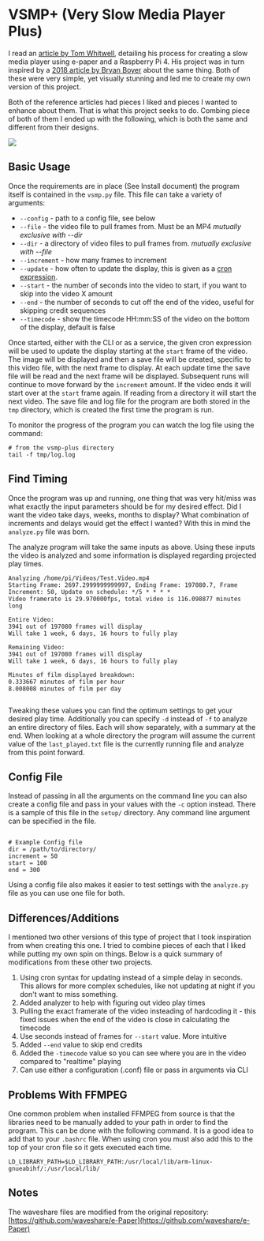 # VSMP+ (Very Slow Media Player Plus)
I read an [article by Tom Whitwell](https://debugger.medium.com/how-to-build-a-very-slow-movie-player-in-2020-c5745052e4e4), detailing his process for creating a slow media player using e-paper and a Raspberry Pi 4. His project was in turn inspired by a [2018 article by Bryan Boyer](https://medium.com/s/story/very-slow-movie-player-499f76c48b62) about the same thing. Both of these were very simple, yet visually stunning and led me to create my own version of this project.

Both of the reference articles had pieces I liked and pieces I wanted to enhance about them. That is what this project seeks to do. Combing piece of both of them I ended up with the following, which is both the same and different from their designs.

![](https://github.com/robweber/vsmp-plus/blob/master/pics/front_with_timecode.jpg)

## Basic Usage
Once the requirements are in place (See Install document) the program itself is contained in the ```vsmp.py``` file. This file can take a variety of arguments:

* ```--config``` - path to a config file, see below
* ```--file``` - the video file to pull frames from. Must be an MP4 _mutually exclusive with --dir_
* ```--dir``` - a directory of video files to pull frames from. _mutually exclusive with --file_
* ```--increment``` - how many frames to increment
* ```--update``` - how often to update the display, this is given as a [cron expression](http://en.wikipedia.org/wiki/Cron).
* ```--start``` - the number of seconds into the video to start, if you want to skip into the video X amount
* ```--end``` - the number of seconds to cut off the end of the video, useful for skipping credit sequences
* ```--timecode``` - show the timecode HH:mm:SS of the video on the bottom of the display, default is false

Once started, either with the CLI or as a service, the given cron expression will be used to update the display starting at the ```start``` frame of the video. The image will be displayed and then a save file will be created, specific to this video file, with the next frame to display. At each update time the save file will be read and the next frame will be displayed. Subsequent runs will continue to move forward by the ```increment``` amount. If the video ends it will start over at the ```start``` frame again. If reading from a directory it will start the next video. The save file and log file for the program are both stored in the ```tmp``` directory, which is created the first time the program is run.

To monitor the progress of the program you can watch the log file using the command:

```
# from the vsmp-plus directory
tail -f tmp/log.log
```

## Find Timing
Once the program was up and running, one thing that was very hit/miss was what exactly the input parameters should be for my desired effect. Did I want the video take days, weeks, months to display? What combination of increments and delays would get the effect I wanted? With this in mind the ```analyze.py``` file was born.

The analyze program will take the same inputs as above. Using these inputs the video is analyzed and some information is displayed regarding projected play times.

```
Analyzing /home/pi/Videos/Test.Video.mp4
Starting Frame: 2697.2999999999997, Ending Frame: 197080.7, Frame Increment: 50, Update on schedule: */5 * * * *
Video framerate is 29.970000fps, total video is 116.098877 minutes long

Entire Video:
3941 out of 197080 frames will display
Will take 1 week, 6 days, 16 hours to fully play

Remaining Video:
3941 out of 197080 frames will display
Will take 1 week, 6 days, 16 hours to fully play

Minutes of film displayed breakdown:
0.333667 minutes of film per hour
8.008008 minutes of film per day


```

Tweaking these values you can find the optimum settings to get your desired play time. Additionally you can specify ```-d``` instead of ```-f``` to analyze an entire directory of files. Each will show separately, with a summary at the end. When looking at a whole directory the program will assume the current value of the ```last_played.txt``` file is the currently running file and analyze from this point forward.

## Config File

Instead of passing in all the arguments on the command line you can also create a config file and pass in your values with the ```-c``` option instead. There is a sample of this file in the ```setup/``` directory. Any command line argument can be specified in the file.

```

# Example Config file
dir = /path/to/directory/
increment = 50
start = 100
end = 300

```

Using a config file also makes it easier to test settings with the ```analyze.py``` file as you can use one file for both.

## Differences/Additions

I mentioned two other versions of this type of project that I took inspiration from when creating this one. I tried to combine pieces of each that I liked while putting my own spin on things. Below is a quick summary of modifications from these other two projects.

1. Using cron syntax for updating instead of a simple delay in seconds. This allows for more complex schedules, like not updating at night if you don't want to miss something.
2. Added analyzer to help with figuring out video play times
3. Pulling the exact framerate of the video insteading of hardcoding it - this fixed issues when the end of the video is close in calculating the timecode
4. Use seconds instead of frames for ```--start``` value. More intuitive
5. Added ```--end``` value to skip end credits
6. Added the ```-timecode``` value so you can see where you are in the video compared to "realtime" playing
7. Can use either a configuration (.conf) file or pass in arguments via CLI

## Problems With FFMPEG

One common problem when installed FFMPEG from source is that the libraries need to be manually added to your path in order to find the program. This can be done with the following command. It is a good idea to add that to your ```.bashrc``` file. When using cron you must also add this to the top of your cron file so it gets executed each time.

```
LD_LIBRARY_PATH=$LD_LIBRARY_PATH:/usr/local/lib/arm-linux-gnueabihf/:/usr/local/lib/
```

## Notes

The waveshare files are modified from the original repository: [https://github.com/waveshare/e-Paper](https://github.com/waveshare/e-Paper)
